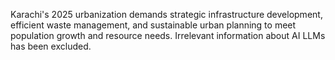 Karachi's 2025 urbanization demands strategic infrastructure development, efficient waste management, and sustainable urban planning to meet population growth and resource needs.  Irrelevant information about AI LLMs has been excluded.